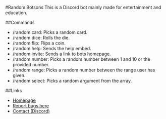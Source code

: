 #Random Botsons
This is a Discord bot mainly made for entertainment and education.

##Commands
* /random card: Picks a random card.
* /random dice: Rolls the die.
* /random flip: Flips a coin.
* /random help: Sends the help embed.
* /random invite: Sends a link to bots homepage.
* /random number: Picks a random number between 1 and 10 or the provided number.
* /random range: Picks a random number between the range user has given.
* /random select: Picks a random argument from the array.

##Links
* [Homepage](https://random.botsons.com)
* [Report bugs here](https://github.com/EmirGuvenni/random-botsons/issues)
* [Contact (Discord)](https://discord.gg/72CTRPy)
